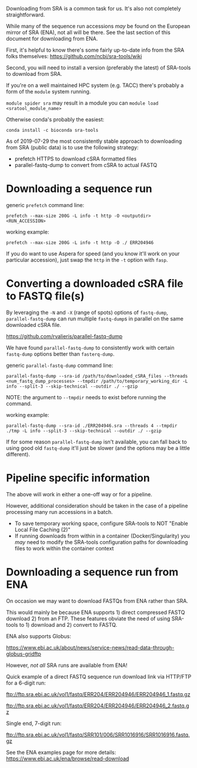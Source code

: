 Downloading from SRA is a common task for us.
It's also not completely straightforward.

While many of the sequence run accessions *may* be found on the European mirror of SRA (ENA), not all will be there.
See the last section of this document for downloading from ENA.

First, it's helpful to know there's some fairly up-to-date info from the SRA folks themselves:
https://github.com/ncbi/sra-tools/wiki

Second, you will need to install a version (preferably the latest) of SRA-tools
to download from SRA.

If you're on a well maintained HPC system (e.g. TACC) there's probably a form of the `module` system running.

`module spider sra` may result in a module you can `module load <sratool_module_name>`

Otherwise conda's probably the easiest:

`conda install -c bioconda sra-tools`

As of 2019-07-29 the most consistently stable approach to downloading
from SRA (public data) is to use the following strategy:

* prefetch HTTPS to download cSRA formatted files
* parallel-fastq-dump to convert from cSRA to actual FASTQ

# Downloading a sequence run
generic `prefetch` command line:

`prefetch --max-size 200G -L info -t http -O <outputdir> <RUN_ACCESSION>`

working example:

`prefetch --max-size 200G -L info -t http -O ./ ERR204946`

If you do want to use Aspera for speed (and you know it'll work on your particular accession), just swap the `http` in the `-t` option with `fasp`.

# Converting a downloaded cSRA file to FASTQ file(s)
By leveraging the `-N` and `-X` (range of spots) options of `fastq-dump`, `parallel-fastq-dump` can run multiple `fastq-dump`s in parallel on the same downloaded cSRA file.

https://github.com/rvalieris/parallel-fastq-dump

We have found `parallel-fastq-dump` to consistently work with certain `fastq-dump` options better than `fasterq-dump`.

generic `parallel-fastq-dump` command line:

```
parallel-fastq-dump --sra-id /path/to/downloaded_cSRA_files --threads <num_fastq_dump_processes> --tmpdir /path/to/temporary_working_dir -L info --split-3 --skip-technical --outdir ./ --gzip
```

NOTE: the argument to `--tmpdir` needs to exist before running the command.

working example:
```
parallel-fastq-dump --sra-id ./ERR204946.sra --threads 4 --tmpdir ./tmp -L info --split-3 --skip-technical --outdir ./ --gzip 
```

If for some reason `parallel-fastq-dump` isn't available, you can fall back to using good old `fastq-dump` it'll just be slower (and the options may be a little different).

# Pipeline specific information
The above will work in either a one-off way or for a pipeline.

However, additional consideration should be taken in the case of a pipeline processing many run accessions in a batch.

* To save temporary working space, configure SRA-tools to NOT "Enable Local File Caching (2)"
* If running downloads from within in a container (Docker/Singularity) you *may* need to modify the SRA-tools configuration paths for downloading files to work within the container context


# Downloading a sequence run from ENA

On occasion we may want to download FASTQs from ENA rather than SRA.

This would mainly be because ENA supports 1) direct compressed FASTQ download 2) from an FTP.
These features obviate the need of using SRA-tools to 1) download and 2) convert to FASTQ.

ENA also supports Globus:

https://www.ebi.ac.uk/about/news/service-news/read-data-through-globus-gridftp

However, *not all* SRA runs are available from ENA!

Quick example of a direct FASTQ sequence run download link via HTTP/FTP for a 6-digit run:

ftp://ftp.sra.ebi.ac.uk/vol1/fastq/ERR204/ERR204946/ERR204946_1.fastq.gz

ftp://ftp.sra.ebi.ac.uk/vol1/fastq/ERR204/ERR204946/ERR204946_2.fastq.gz

Single end, 7-digit run:

ftp://ftp.sra.ebi.ac.uk/vol1/fastq/SRR101/006/SRR1016916/SRR1016916.fastq.gz

See the ENA examples page for more details:
https://www.ebi.ac.uk/ena/browse/read-download
